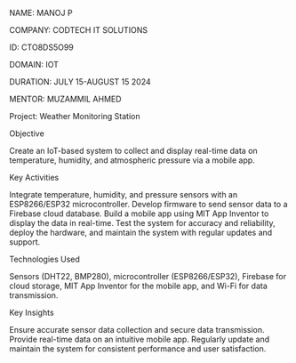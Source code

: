 NAME: MANOJ P

COMPANY: CODTECH IT SOLUTIONS

ID: CTO8DS5O99

DOMAIN: IOT

DURATION: JULY 15-AUGUST 15 2024

MENTOR: MUZAMMIL AHMED

Project: Weather Monitoring Station

Objective

Create an IoT-based system to collect and display real-time data on temperature, humidity, and atmospheric pressure via a mobile app.

Key Activities

Integrate temperature, humidity, and pressure sensors with an ESP8266/ESP32 microcontroller. Develop firmware to send sensor data to a Firebase cloud database. Build a mobile app using MIT App Inventor to display the data in real-time. Test the system for accuracy and reliability, deploy the hardware, and maintain the system with regular updates and support.

Technologies Used

Sensors (DHT22, BMP280), microcontroller (ESP8266/ESP32), Firebase for cloud storage, MIT App Inventor for the mobile app, and Wi-Fi for data transmission.

Key Insights

Ensure accurate sensor data collection and secure data transmission. Provide real-time data on an intuitive mobile app. Regularly update and maintain the system for consistent performance and user satisfaction.

